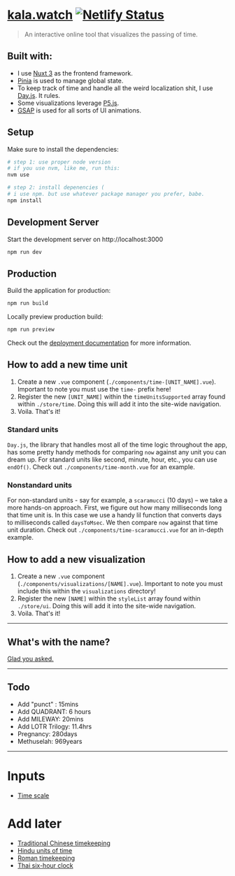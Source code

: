 # [kala.watch](https://kala.watch) [![Netlify Status](https://api.netlify.com/api/v1/badges/a4ccd1aa-76a1-4174-a164-900f78d519b9/deploy-status)](https://app.netlify.com/sites/horilogy/deploys)

> An interactive online tool that visualizes the passing of time.

## Built with:

- I use [Nuxt 3](https://nuxt.com/) as the frontend framework.
- [Pinia](https://pinia.vuejs.org/ssr/nuxt.html) is used to manage global state.
- To keep track of time and handle all the weird localization shit, I use [Day.js](https://day.js.org/). It rules.
- Some visualizations leverage [P5.js](https://p5js.org/).
- [GSAP](https://greensock.com/gsap/) is used for all sorts of UI animations.

## Setup

Make sure to install the dependencies:

```bash
# step 1: use proper node version
# if you use nvm, like me, run this:
nvm use

# step 2: install depenencies (
# i use npm. but use whatever package manager you prefer, babe.
npm install
```

## Development Server

Start the development server on http://localhost:3000

```bash
npm run dev
```

## Production

Build the application for production:

```bash
npm run build
```

Locally preview production build:

```bash
npm run preview
```

Check out the [deployment documentation](https://nuxt.com/docs/getting-started/deployment) for more information.

## How to add a new time unit

1. Create a new `.vue` component (`./components/time-[UNIT_NAME].vue`). Important to note you must use the `time-` prefix here!
2. Register the new `[UNIT_NAME]` within the `timeUnitsSupported` array found within `./store/time`. Doing this will add it into the site-wide navigation.
3. Voila. That's it!

### Standard units

`Day.js`, the library that handles most all of the time logic throughout the app, has some pretty handy methods for comparing `now` against any unit you can dream up. For standard units like second, minute, hour, etc., you can use `endOf()`. Check out `./components/time-month.vue` for an example.

### Nonstandard units

For non-standard units - say for example, a `scaramucci` (10 days) – we take a more hands-on approach. First, we figure out how many milliseconds long that time unit is. In this case we use a handy lil function that converts days to milliseconds called `daysToMsec`. We then compare `now` against that time unit duration. Check out `./components/time-scaramucci.vue` for an in-depth example.

## How to add a new visualization

1. Create a new `.vue` component (`./components/visualizations/[NAME].vue`). Important to note you must include this within the `visualizations` directory!
2. Register the new `[NAME]` within the `styleList` array found within `./store/ui`. Doing this will add it into the site-wide navigation.
3. Voila. That's it!

---

## What's with the name?

[Glad you asked.](https://en.wikipedia.org/wiki/K%C4%81la)

---

## Todo

- Add "punct" : 15mins
- Add QUADRANT: 6 hours
- Add MILEWAY: 20mins
- Add LOTR Trilogy: 11.4hrs
- Pregnancy: 280days
- Methuselah: 969years

---

# Inputs

- [Time scale](https://en.wikipedia.org/wiki/Time_scale)

# Add later

- [Traditional Chinese timekeeping](https://en.wikipedia.org/wiki/Traditional_Chinese_timekeeping)
- [Hindu units of time](https://en.wikipedia.org/wiki/Hindu_units_of_time)
- [Roman timekeeping](https://en.wikipedia.org/wiki/Roman_timekeeping)
- [Thai six-hour clock](https://en.wikipedia.org/wiki/Thai_six-hour_clock)
